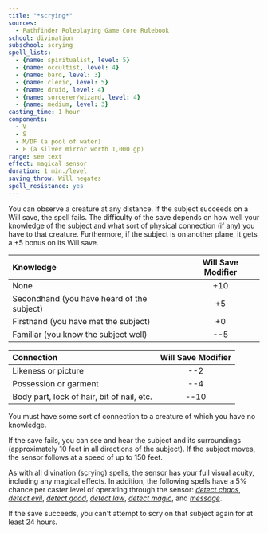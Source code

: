 ```yaml
---
title: "*scrying*"
sources:
  - Pathfinder Roleplaying Game Core Rulebook
school: divination
subschool: scrying
spell_lists:
  - {name: spiritualist, level: 5}
  - {name: occultist, level: 4}
  - {name: bard, level: 3}
  - {name: cleric, level: 5}
  - {name: druid, level: 4}
  - {name: sorcerer/wizard, level: 4}
  - {name: medium, level: 3}
casting_time: 1 hour
components:
  - V
  - S
  - M/DF (a pool of water)
  - F (a silver mirror worth 1,000 gp)
range: see text
effect: magical sensor
duration: 1 min./level
saving_throw: Will negates
spell_resistance: yes
---
```


You can observe a creature at any distance. If the subject succeeds on a Will save, the spell fails. The difficulty of the save depends on how well your knowledge of the subject and what sort of physical connection (if any) you have to that creature. Furthermore, if the subject is on another plane, it gets a +5 bonus on its Will save.

Knowledge | Will Save Modifier
:---|:--:
None | +10
Secondhand (you have heard of the subject) | +5
Firsthand (you have met the subject) | +0
Familiar (you know the subject well) | --5

Connection | Will Save Modifier
|:--|:--:
Likeness or picture | --2
Possession or garment | --4
Body part, lock of hair, bit of nail, etc. | --10

You must have some sort of connection to a creature of which you have no knowledge.

If the save fails, you can see and hear the subject and its surroundings (approximately 10 feet in all directions of the subject). If the subject moves, the sensor follows at a speed of up to 150 feet.

As with all divination (scrying) spells, the sensor has your full visual acuity, including any magical effects. In addition, the following spells have a 5% chance per caster level of operating through the sensor: [*detect chaos*](/spells/detect-chaos/), [*detect evil*](/spells/detect-evil/), [*detect good*](/spells/detect-good/), [*detect law*](/spells/detect-law/), [*detect magic*](/spells/detect-magic/), and [*message*](/spells/message/).

If the save succeeds, you can't attempt to scry on that subject again for at least 24 hours.

